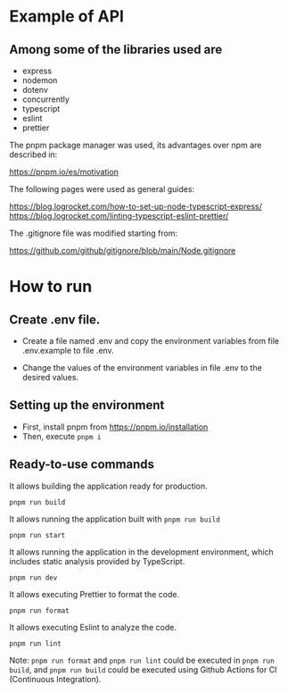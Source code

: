 # Example of API

## Among some of the libraries used are

* express
* nodemon
* dotenv
* concurrently
* typescript
* eslint
* prettier

The pnpm package manager was used, its advantages over npm are described in:

<https://pnpm.io/es/motivation>

The following pages were used as general guides:

<https://blog.logrocket.com/how-to-set-up-node-typescript-express/>
<https://blog.logrocket.com/linting-typescript-eslint-prettier/>

The .gitignore file was modified starting from:

<https://github.com/github/gitignore/blob/main/Node.gitignore>

# How to run

## Create .env file.

* Create a file named .env and copy the environment variables from file .env.example to file .env.

* Change the values of the environment variables in file .env to the desired values.

## Setting up the environment

* First, install pnpm from <https://pnpm.io/installation>
* Then, execute `pnpm i`

## Ready-to-use commands

It allows building the application ready for production.
```
pnpm run build
```

It allows running the application built with `pnpm run build`
```
pnpm run start
```

It allows running the application in the development environment, which includes static analysis provided by TypeScript.
```
pnpm run dev
```

It allows executing Prettier to format the code.
```
pnpm run format
```

It allows executing Eslint to analyze the code.
```
pnpm run lint
```

Note: `pnpm run format` and `pnpm run lint` could be executed in `pnpm run build`, and `pnpm run build` could be executed using Github Actions for CI (Continuous Integration).